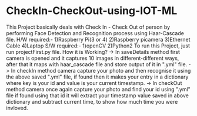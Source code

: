 # CheckIn-CheckOut-using-IOT-ML
This Project basically deals with Check In - Check Out of person by performing Face Detection and Recognition process using Haar-Cascade file.
H/W required:-
1)Raspberry Pi(3 or 4)
2)Raspberry picamera
3)Ethernet Cable
4)Laptop 
S/W required:-
1)openCV
2)Python2
To run this Project, just run projectFirst.py file.
How it is Working?
-> In saveDetails method first camera is opened and it captures 10 images in different-different ways, after that it maps with haar_cascade file and store output of it in ".yml" file.
-> In checkIn method camera capture your photo and then recognise it using the above saved ".yml" file, if found then it makes your entry in a dictionary where key is your id and value is your current timestamp.
-> In checkOut method camera once again capture your photo and find your id using ".yml" file if found using that id it will extract your timestamp value saved in above dictionary and subtract current time, to show how much time you were invloved.
